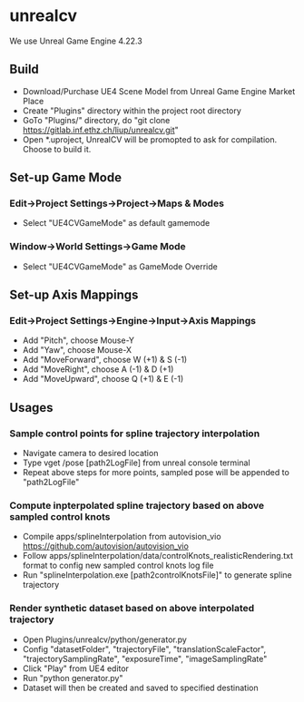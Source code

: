 # unrealcv

We use Unreal Game Engine 4.22.3

## Build
* Download/Purchase UE4 Scene Model from Unreal Game Engine Market Place
* Create "Plugins" directory within the project root directory
* GoTo "Plugins/" directory, do "git clone https://gitlab.inf.ethz.ch/liup/unrealcv.git"
* Open \*.uproject, UnrealCV will be promopted to ask for compilation. Choose to build it.

## Set-up Game Mode
### Edit->Project Settings->Project->Maps & Modes
* Select "UE4CVGameMode" as default gamemode 
### Window->World Settings->Game Mode
* Select "UE4CVGameMode" as GameMode Override

## Set-up Axis Mappings 
### Edit->Project Settings->Engine->Input->Axis Mappings
* Add "Pitch", choose Mouse-Y
* Add "Yaw", choose Mouse-X
* Add "MoveForward", choose W (+1) & S (-1)
* Add "MoveRight", choose A (-1) & D (+1)
* Add "MoveUpward", choose Q (+1) & E (-1)

## Usages
### Sample control points for spline trajectory interpolation
* Navigate camera to desired location
* Type vget /pose [path2LogFile] from unreal console terminal
* Repeat above steps for more points, sampled pose will be appended to "path2LogFile"
### Compute inpterpolated spline trajectory based on above sampled control knots
* Compile apps/splineInterpolation from autovision_vio https://github.com/autovision/autovision_vio
* Follow apps/splineInterpolation/data/controlKnots_realisticRendering.txt format to config new sampled control knots log file
* Run "splineInterpolation.exe [path2controlKnotsFile]" to generate spline trajectory
### Render synthetic dataset based on above interpolated trajectory
* Open Plugins/unrealcv/python/generator.py
* Config "datasetFolder", "trajectoryFile", "translationScaleFactor", "trajectorySamplingRate", "exposureTime", "imageSamplingRate"
* Click "Play" from UE4 editor
* Run "python generator.py"
* Dataset will then be created and saved to specified destination
